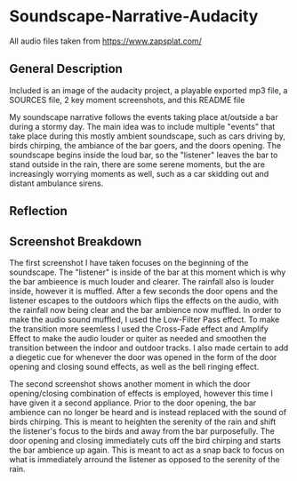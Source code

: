 # Soundscape-Narrative-Audacity

All audio files taken from https://www.zapsplat.com/

## General Description

Included is an image of the audacity project, a playable exported mp3 file, a SOURCES file, 2 key moment screenshots, and this README file

My soundscape narrative follows the events taking place at/outside a bar during a stormy day. The main idea was to include multiple "events" that take place during this mostly ambient soundscape, such as cars driving by, birds chirping, the ambiance of the bar goers, and the doors opening. The soundscape begins inside the loud bar, so the "listener" leaves the bar to stand outside in the rain, there are some serene moments, but the are increasingly worrying moments as well, such as a car skidding out and distant ambulance sirens.

## Reflection

## Screenshot Breakdown

The first screenshot I have taken focuses on the beginning of the soundscape. The "listener" is inside of the bar at this moment which is why the bar ambieence is much louder and clearer. The rainfall also is louder inside, however it is muffled. After a few seconds the door opens and the listener escapes to the outdoors which flips the effects on the audio, with the rainfall now being clear and the bar ambience now muffled. In order to make the audio sound muffled, I used the Low-Filter Pass effect. To make the transition more seemless I used the Cross-Fade effect and Amplify Effect to make the audio louder or quiter as needed and smoothen the transition between the indoor and outdoor tracks. I also made certain to add a diegetic cue for whenever the door was opened in the form of the door opening and closing sound effects, as well as the bell ringing effect.

The second screenshot shows another moment in which the door opening/closing combination of effects is employed, however this time I have given it a second appliance. Prior to the door opening, the bar ambience can no longer be heard and is instead replaced with the sound of birds chirping. This is meant to  heighten the serenity of the rain and shift the listener's focus to the birds and away from the bar purposefully. The door opening and closing immediately cuts off the bird chirping and starts the bar ambience up again. This is meant to act as a snap back to focus on what is immediately arround the listener as opposed to the serenity of the rain.

